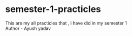 # semester-1-practicles
This are my all practicles that , i have did in my semester 1
<br> Author - Ayush yadav
